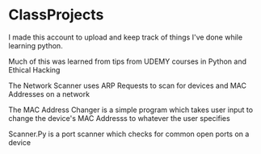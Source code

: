 # ClassProjects

I made this account to upload and keep track of things I've done while learning python.


Much of this was learned from tips from UDEMY courses in Python and Ethical Hacking

The Network Scanner uses ARP Requests to scan for devices and MAC Addresses on a network

The MAC Address Changer is a simple program which takes user input to change the device's MAC Addresss to whatever the user specifies

Scanner.Py is a port scanner which checks for common open ports on a device
